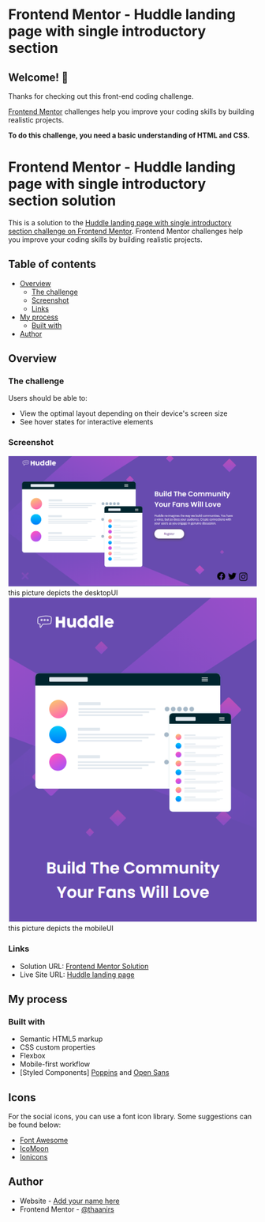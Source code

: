 # Frontend Mentor - Huddle landing page with single introductory section


## Welcome! 👋

Thanks for checking out this front-end coding challenge.

[Frontend Mentor](https://www.frontendmentor.io) challenges help you improve your coding skills by building realistic projects.

**To do this challenge, you need a basic understanding of HTML and CSS.**

# Frontend Mentor - Huddle landing page with single introductory section solution

This is a solution to the [Huddle landing page with single introductory section challenge on Frontend Mentor](https://www.frontendmentor.io/challenges/huddle-landing-page-with-a-single-introductory-section-B_2Wvxgi0). Frontend Mentor challenges help you improve your coding skills by building realistic projects. 

## Table of contents

- [Overview](#overview)
  - [The challenge](#the-challenge)
  - [Screenshot](#screenshot)
  - [Links](#links)
- [My process](#my-process)
  - [Built with](#built-with)
- [Author](#author)




## Overview

### The challenge

Users should be able to:

- View the optimal layout depending on their device's screen size
- See hover states for interactive elements

### Screenshot

![DesktopUI](images/desktopUI.png) this picture depicts the desktopUI
![mobileUI](images/mobileUI.png) this picture depicts the mobileUI



### Links

- Solution URL: [Frontend Mentor Solution](https://your-solution-url.com)
- Live Site URL: [Huddle landing page](https://thaanirs.github.io/Huddle-landing-page-with-single-introductory-section-solution/)

## My process

### Built with

- Semantic HTML5 markup
- CSS custom properties
- Flexbox
- Mobile-first workflow
- [Styled Components]  [Poppins](https://fonts.google.com/specimen/Poppins) and [Open Sans](https://fonts.google.com/specimen/Open+Sans)

## Icons

For the social icons, you can use a font icon library. Some suggestions can be found below:

- [Font Awesome](https://fontawesome.com/)
- [IcoMoon](https://icomoon.io/)
- [Ionicons](https://ionicons.com/)


## Author

- Website - [Add your name here](https://www.your-site.com)
- Frontend Mentor - [@thaanirs](https://www.frontendmentor.io/profile/thaanirs)


